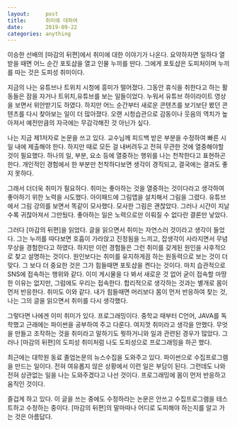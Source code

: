 ```yaml
---
layout:     post
title:      취미에 대하여
date:       2019-09-22
categories: anything
---
```

이승한 선배의 [마감의 뒤편]에서 취미에 대한 이야기가 나온다.  요약하자면 일하다 열받을 때면 어느 순간 포토샵을 열고 인물 누끼를 딴다.  그에게 포토샵은 도피처이며 누끼를 따는 것은 도피성 취미이다. 

지금의 나는 유튜브나 트위치 시청에 흥미가 떨어졌다. 그동안 휴식을 취한다고 하는 활동들은 잠을 자거나 트위치,유튜브를 보는 일들이었다. 누워서 유튜브 하이라이트 영상을 보면서 위안받기도 하였다. 하지만 어느 순간부터 새로운 콘텐츠를 보기보단 봤던 콘텐츠를 다시 찾아보는 일이 더 많아졌다. 오랜 시청습관으로 감동이나 웃음의 역치가 높아져서 예전만큼의 자극에는 무감각해진 것 아닌가 싶다.

나는 지금 제1저자로 논문을 쓰고 있다. 교수님께 피드백 받은 부분을 수정하여 빠른 시일 내에 제출해야 한다. 하지만 때로 모든 걸 내버려두고 전혀 무관한 것에 열중해야할 것이 필요했다. 하나의 일, 부분, 요소 등에 열중하는 행위를 나는 천착한다고 표현하곤 한다. 개인적인 경험에서 한 부분만 천착하다보면 생각이 경직되고, 결국에는 결과도 좋지 못하다.

그래서 더더욱 취미가 필요하다. 취미는 좋아하는 것을 열중하는 것이다라고 생각하여 좋아하기 위한 노력을 시도했다. 아이패드에 그림앱을 설치해서 그림을 그렸다. 유튜브에서 그림 강의를 보면서 똑같이 모사했다. 모사한 그림은 괜찮았다. 그러나 시간이 지날수록 귀찮아져서 그만뒀다. 좋아하는 일은 노력으로만 이뤄질 수 없다란 결론만 낳았다. 

그러다 [마감의 뒤편]을 읽었다. 글을 읽으면서 취미는 자연스러 것이라고 생각이 들었다. 그는 누끼를 따다보면 호흡이 가라앉고 진정됨을 느끼고, 잡생각이 사라지면서 무념무상을 경험한다고 하였다. 하지만 이런 경험들은 그런 취미를 갖게된 원인을 사후적으로 찾고 설명하는 것이다. 원인보다는 취미를 유지하게끔 하는 원동력으로 보는 것이 더 맞다. 그 보다 더 중요한 것은 그가 힘들때면 포토샵을 켠다는 것이다. 마치 습관적으로 SNS에 접속하는 행위와 같다. 이미 게시물을 다 봐서 새로운 것 없어 굳이 접속할 마땅한 이유는 없지만, 그럼에도 우리는 접속한다. 합리적으로 생각하는 것과는 별개로 몸이 먼저 반응한다. 취미도 이와 같다. 내가 힘들때면 머리보다 몸이 먼저 반응하여 찾는 것, 나는 그의 글을 읽으면서 취미를 다시 생각했다. 

그렇다면 나에겐 이미 취미가 있다. 프로그래밍이다. 중학교 때부터 C언어, JAVA를 독학했고 근래에는 파이썬을 공부하여 주고 다룬다. 여지껏 취미라고 생각을 안했다. 무엇을 만들고 조작하는 것을 취미라고 말하기도 뭣하거니와 일과 관련된 경우가 많았다. 그러나 [마감의 뒤편]의 도피성 취미처럼 나도 도피성으로 프로그래밍을 하곤 했다.

최근에는 대학원 동료 졸업논문의 뉴스수집을 도와주고 있다. 파이썬으로 수집프로그램을 만드는 일이다. 전혀 여유롭지 않은 상황에서 이런 일은 부담이 된다. 그런데도 나와 전혀 상관없는 일을 나는 도와주겠다고 나선 것이다. 프로그래밍에 몸이 먼저 반응하고 움직인 것이다.

즐겁게 하고 있다. 이 글을 쓰는 중에도 수정하라는 논문은 안쓰고 수집프로그램을 테스트하고 수정하는 중이다. [마감의 뒤편]의 말마따나 어디로 도피해야 하는지를 알고 가는 것은 아름답다. 


